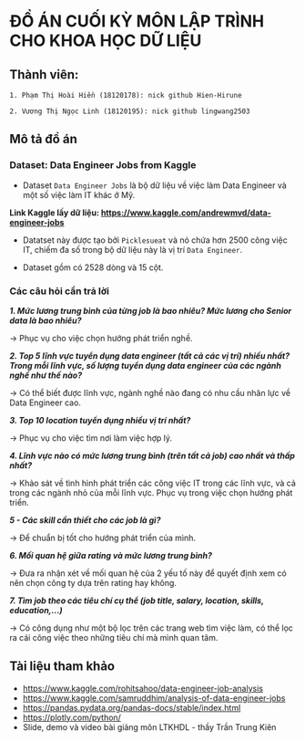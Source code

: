 # ĐỒ ÁN CUỐI KỲ MÔN LẬP TRÌNH CHO KHOA HỌC DỮ LIỆU

## Thành viên:

    1. Phạm Thị Hoài Hiền (18120178): nick github Hien-Hirune
    
    2. Vương Thị Ngọc Linh (18120195): nick github lingwang2503

## Mô tả đồ án

### Dataset: Data Engineer Jobs from Kaggle

- Dataset `Data Engineer Jobs` là bộ dữ liệu về việc làm Data Engineer và một số việc làm IT khác ở Mỹ. 

**Link Kaggle lấy dữ liệu: https://www.kaggle.com/andrewmvd/data-engineer-jobs**

- Datatset này được tạo bởi `Picklesueat` và nó chứa hơn 2500 công việc IT, chiếm đa số trong bộ dữ liệu này là vị trí `Data Engineer`.

- Dataset gồm có 2528 dòng và 15 cột.

### Các câu hỏi cần trả lời

***1. Mức lương trung bình của từng job là bao nhiêu? Mức lương cho Senior data là bao nhiêu?***

-> Phục vụ cho việc chọn hướng phát triển nghề.

***2. Top 5 lĩnh vực tuyển dụng data engineer (tất cả các vị trí) nhiều nhất? Trong mỗi lĩnh vực, số lượng tuyển dụng data engineer của các ngành nghề như thế nào?***

-> Có thể biết được lĩnh vực, ngành nghề nào đang có nhu cầu nhân lực về Data Engineer cao.

***3. Top 10 location tuyển dụng nhiều vị trí nhất?***

-> Phục vụ cho việc tìm nơi làm việc hợp lý.

***4. Lĩnh vực nào có mức lương trung bình (trên tất cả job) cao nhất và thấp nhất?***

-> Khảo sát về tình hình phát triển các công việc IT trong các lĩnh vực, và cả trong các ngành nhỏ của mỗi lĩnh vực. Phục vụ trong việc chọn hướng phát triển.

***5 - Các skill cần thiết cho các job là gì?***

-> Để chuẩn bị tốt cho hướng phát triển của mình.

***6. Mối quan hệ giữa rating và mức lương trung bình?***

-> Đưa ra nhận xét về mối quan hệ của 2 yếu tố này để quyết định xem có nên chọn công ty dựa trên rating hay không.

***7. Tìm job theo các tiêu chí cụ thể (job title, salary, location, skills, education,...)***

-> Có công dụng như một bộ lọc trên các trang web tìm việc làm, có thể lọc ra cái công việc theo những tiêu chí mà mình quan tâm.

## Tài liệu tham khảo
- https://www.kaggle.com/rohitsahoo/data-engineer-job-analysis
- https://www.kaggle.com/samruddhim/analysis-of-data-engineer-jobs
- https://pandas.pydata.org/pandas-docs/stable/index.html
- https://plotly.com/python/
- Slide, demo và video bài giảng môn LTKHDL - thầy Trần Trung Kiên
